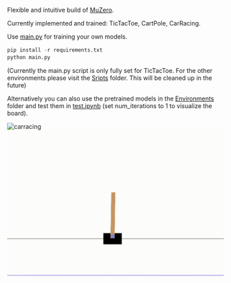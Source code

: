 Flexible and intuitive build of [MuZero](https://arxiv.org/pdf/1911.08265.pdf).

Currently implemented and trained: TicTacToe, CartPole, CarRacing.

Use [main.py](https://github.com/foersterrobert/AlphaZero/blob/master/main.py) for training your own models.

```python
pip install -r requirements.txt
python main.py
```

(Currently the main.py script is only fully set for TicTacToe. For the other environments please visit the [Sripts](https://github.com/foersterrobert/MuZero/tree/master/Scripts) folder. This will be cleaned up in the future)

Alternatively you can also use the pretrained models in the [Environments](https://github.com/foersterrobert/MuZero/tree/master/Environments) folder and test them in [test.ipynb](https://github.com/foersterrobert/MuZero/blob/master/test.ipynb)
(set num_iterations to 1 to visualize the board).

![carracing](https://raw.githubusercontent.com/foersterrobert/MuZero/master/assets/carracing.gif)
![cartpole](https://raw.githubusercontent.com/foersterrobert/MuZero/master/assets/cartpole.gif)
